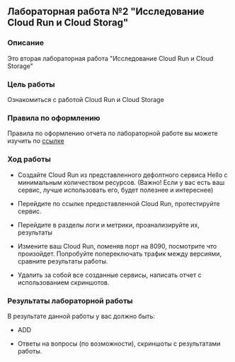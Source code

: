 ## Лабораторная работа №2 "Исследование Cloud Run и Cloud Storag"
### Описание
Это вторая лабораторная работа "Исследование Cloud Run и Cloud Storage"

### Цель работы
Ознакомиться с работой Cloud Run и Cloud Storage

### Правила по оформлению

Правила по оформлению отчета по лабораторной работе вы можете изучить по [ссылке](../reportdesign.md)

### Ход работы

- Создайте Cloud Run из представленного дефолтного сервиса Hello с минимальным количеством ресурсов. 
(Важно! Если у вас есть ваш сервис, лучше использовать его, будет полезнее и интереснее)

- Перейдите по ссылке предоставленной Cloud Run, протестируйте сервис.

- Перейдите в разделы логи и метрики, проанализируйте их, результаты 

- Измените ваш Cloud Run, поменяв порт на 8090,  посмотрите что произойдет. Попробуйте попереключать трафик между версиями, сравните результаты работы.

- Удалить за собой все созданные сервисы, написать отчет с использованием скриншотов.


### Результаты лабораторной работы
В результате данной работы у вас должно быть:

- ADD

- Ответы на вопросы (по возможности), скриншоты c результатами работы.
